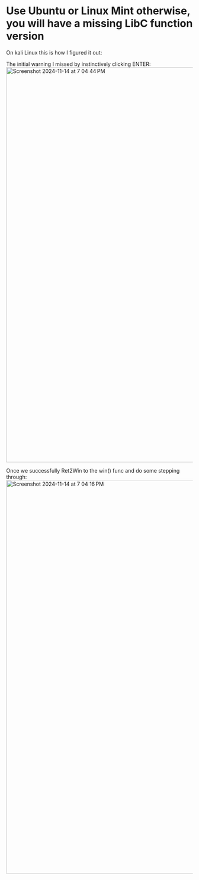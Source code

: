 # Use Ubuntu or Linux Mint otherwise, you will have a missing LibC function version

On kali Linux this is how I figured it out:

The initial warning I missed by instinctively clicking ENTER:
<img width="1066" alt="Screenshot 2024-11-14 at 7 04 44 PM" src="https://github.com/user-attachments/assets/11c110fc-747c-46ab-bf3e-f4055ac1eb1e">


Once we successfully Ret2Win to the win() func and do some stepping through:
<img width="1062" alt="Screenshot 2024-11-14 at 7 04 16 PM" src="https://github.com/user-attachments/assets/d03d37f5-2900-4551-a09d-3acf1eb164f1">
